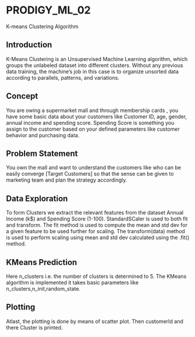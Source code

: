 # PRODIGY_ML_02
K-means Clustering Algorithm
## Introduction
K-Means Clustering is an Unsupervised Machine Learning algorithm, which groups the unlabeled dataset into different clusters. Without any previous data training, the machine’s job in this case is to organize unsorted data according to parallels, patterns, and variations.
## Concept
You are owing a supermarket mall and through membership cards , you have some basic data about your customers like Customer ID, age, gender, annual income and spending score.
Spending Score is something you assign to the customer based on your defined parameters like customer behavior and purchasing data.
## Problem Statement
You own the mall and want to understand the customers like who can be easily converge [Target Customers] so that the sense can be given to marketing team and plan the strategy accordingly.
## Data Exploration
To form Clusters we extract the relevant features from the dataset Annual Income (k$) and Spending Score (1-100).
StandardSCaler is used to both fit and transform. The fit method is used to compute the mean and std dev for a given feature to be used further for scaling. The transform(data) method is used to perform scaling using mean and std dev calculated using the .fit() method. 
## KMeans Prediction
Here n_clusters i.e. the number of clusters is determined to 5.
The KMeans algorithm is implemented it takes basic parameters like n_clusters,n_init,random_state.
## Plotting
Atlast, the plotting is done by means of scatter plot. Then customerId and there Cluster is printed.

